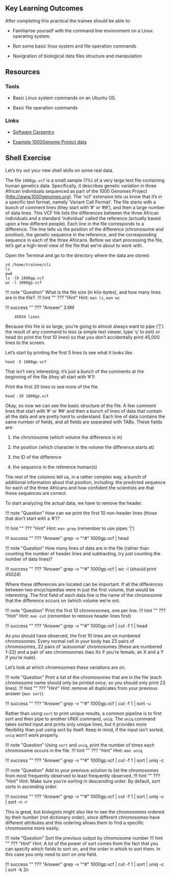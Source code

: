 Key Learning Outcomes
---------------------

After completing this practical the trainee should be able to:

-   Familiarise yourself with the command line environment on a Linux
    operating system.

-   Run some basic linux system and file operation commands

-   Navigration of biological data files structure and manipulation

## Resources

### Tools

* Basic Linux system commands on an Ubuntu OS.

* Basic file operation commands

### Links

* [Software Carpentry](http://software-carpentry.org)

* [Example 1000Genome Project data](http://www.1000genomes.org)

Shell Exercise
--------------

Let’s try out your new shell skills on some real data.

The file `1000gp.vcf` is a small sample (1%) of a very large text file
containing human genetics data. Specifically, it describes genetic
variation in three African individuals sequenced as part of the 1000
Genomes Project (http://www.1000genomes.org). The ’vcf’ extension lets
us know that it’s in a specific text format, namely ’Variant Call
Format’. The file starts with a bunch of comment lines (they start with
’\#’ or ’\#\#’), and then a large number of data lines. This VCF file
lists the differences between the three African individuals and a
standard ’individual’ called the reference (actually based upon a few
different people). Each line in the file corresponds to a difference.
The line tells us the position of the difference (chromosome and
position), the genetic sequence in the reference, and the corresponding
sequence in each of the three Africans. Before we start processing the
file, let’s get a high-level view of the file that we’re about to work
with.

Open the Terminal and go to the directory where the data are stored:
```
cd /home/trainee/cli
ls
pwd
ls -lh 1000gp.vcf
wc -l 1000gp.vcf
```

!!! note "Question"
    What is the file size (in kilo-bytes), and how many lines are in the file?.
!!! hint ""
    ??? "Hint"
        Hint: `man ls`, `man wc`

!!! success ""
    ??? "Answer"
        3.6M

        45034 lines

Because this file is so large, you’re going to almost always want to
pipe ('|') the result of any command to less (a simple text viewer, type
‘`q`’ to exit) or head (to print the first 10 lines) so that you don’t
accidentally print 45,000 lines to the screen.

Let’s start by printing the first 5 lines to see what it looks like.
```
head -5 1000gp.vcf
```

That isn’t very interesting; it’s just a bunch of the comments at the
beginning of the file (they all start with ’\#’)!

Print the first 20 lines to see more of the file.
```
head -20 1000gp.vcf
```

Okay, so now we can see the basic structure of the file. A few comment
lines that start with ’\#’ or ’\#\#’ and then a bunch of lines of data
that contain all the data and are pretty hard to understand. Each line
of data contains the same number of fields, and all fields are separated
with TABs. These fields are:

1.  the chromosome (which volume the difference is in)

2.  the position (which character in the volume the difference starts
    at)

3.  the ID of the difference

4.  the sequence in the reference human(s)

The rest of the columns tell us, in a rather complex way, a bunch of
additional information about that position, including: the predicted
sequence for each of the three Africans and how confident the scientists
are that these sequences are correct.

To start analyzing the actual data, we have to remove the header.

!!! note "Question"
    How can we print the first 10 non-header lines (those that don’t start
    with a ’\#’)?

!!! hint ""
    ??? "Hint"
        Hint: `man grep` (remember to use pipes '|')

!!! success ""
    ??? "Answer"
        grep -v "^\#" 1000gp.vcf | head  

!!! note "Question"
    How many lines of data are in the file (rather than counting the number
    of header lines and subtracting, try just counting the number of data
    lines)?

!!! success ""
    ??? "Answer"
        grep -v "^\#" 1000gp.vcf | wc -l (should print 45024)

Where these differences are located can be important. If all the
differences between two encyclopedias were in just the first volume,
that would be interesting. The first field of each data line is the name
of the chromosome that the difference occurs on (which volume we’re on).

!!! note "Question"
    Print the first 10 chromosomes, one per line.
!!! hint ""
    ??? "Hint"
        Hint: `man cut` (remember to remove header lines first)

!!! success ""
    ??? "Answer"
        grep -v "\^\#" 1000gp.vcf | cut -f 1 | head

As you should have observed, the first 10 lines are on numbered
chromosomes. Every normal cell in your body has 23 pairs of chromosomes,
22 pairs of ‘autosomal’ chromosomes (these are numbered 1-22) and a pair
of sex chromosomes (two Xs if you’re female, an X and a Y if you’re
male).

Let’s look at which chromosomes these variations are on.

!!! note "Question"
    Print a list of the chromosomes that are in the file (each chromosome
    name should only be printed once, so you should only print 23 lines).
!!! hint ""
    ??? "Hint"
        Hint: remove all duplicates from your previous answer (`man sort`)

!!! success ""
    ??? "Answer"
        grep -v "\^\#" 1000gp.vcf | cut -f 1 | sort -u

Rather than using `sort` to print unique results, a common pipeline is
to first sort and then pipe to another UNIX command, `uniq`. The `uniq`
command takes sorted input and prints only unique lines, but it provides
more flexibility than just using sort by itself. Keep in mind, if the
input isn’t sorted, `uniq` won’t work properly.

!!! note "Question"
    Using `sort` and `uniq`, print the number of times each chromosome
    occurs in the file.
!!! hint ""
    ??? "Hint"
        Hint: `man uniq`

!!! success ""
    ??? "Answer"
        grep -v "\^\#" 1000gp.vcf | cut -f 1 | sort | uniq -c

!!! note "Question"
    Add to your previous solution to list the chromosomes from most
    frequently observed to least frequently observed.
!!! hint ""
    ??? "Hint"
        Hint: Make sure you’re sorting in descending order. By default, sort
        sorts in ascending order.

!!! success ""
    ??? "Answer"
        grep -v "\^\#" 1000gp.vcf | cut -f 1 | sort | uniq -c | sort -n -r

This is great, but biologists might also like to see the chromosomes
ordered by their number (not dictionary order), since different
chromosomes have different attributes and this ordering allows them to
find a specific chromosome more easily.

!!! note "Question"
    Sort the previous output by chromosome number
!!! hint ""
    ??? "Hint"
        Hint: A lot of the power of sort comes from the fact that you can
        specify which fields to sort on, and the order in which to sort them. In
        this case you only need to sort on one field.

!!! success ""
    ??? "Answer"
        grep -v "\^\#" 1000gp.vcf | cut -f 1 | sort | uniq -c | sort -k 2n
